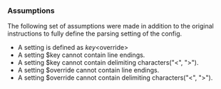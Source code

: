 ### Assumptions

The following set of assumptions were made in addition to the original
instructions to fully define the parsing setting of the config.

- A setting is defined as $key<$override>
- A setting $key cannot contain line endings.
- A setting $key cannot contain delimiting characters("<", ">").
- A setting $override cannot contain line endings.
- A setting $override cannot contain delimiting characters("<", ">").
